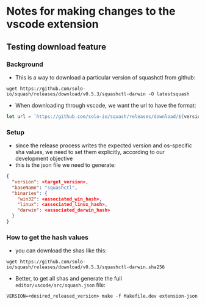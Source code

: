 # Notes for making changes to the vscode extension

## Testing download feature

### Background
- This is a way to download a particular version of squashctl from github:
```
wget https://github.com/solo-io/squash/releases/download/v0.5.3/squashctl-darwin -O latestsquash
```
- When downloading through vscode, we want the url to have the format:
```javascript
let url = `https://github.com/solo-io/squash/releases/download/${version}/squashctl-${os-name}`
```

### Setup
- since the release process writes the expected version and os-specific sha values, we need to set them explicitly, according to our development objective
- this is the json file we need to generate:
```json
{
  "version": <target_version>,
  "baseName": "squashctl",
  "binaries": {
    "win32": <associated_win_hash>,
    "linux": <associated_linux_hash>,
    "darwin": <associated_darwin_hash>
  }
}
```
### How to get the hash values
- you can download the shas like this:
```
wget https://github.com/solo-io/squash/releases/download/v0.5.3/squashctl-darwin.sha256
```
- Better, to get all shas and generate the full `editor/vscode/src/squash.json` file:
```
VERSION=<desired_released_version> make -f Makefile.dev extension-json
```
